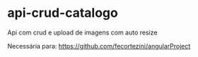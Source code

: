 # api-crud-catalogo
Api com crud e upload de imagens com auto resize

Necessária para: https://github.com/fecortezini/angularProject
